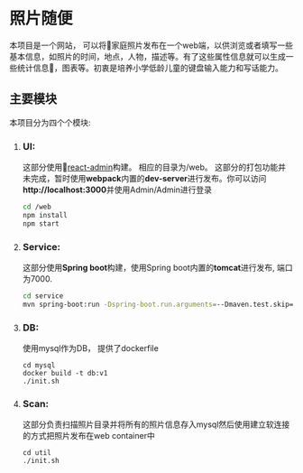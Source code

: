 # 照片随便

本项目是一个网站， 可以将家庭照片发布在一个web端，以供浏览或者填写一些基本信息，如照片的时间，地点，人物，描述等。有了这些属性信息就可以生成一些统计信息，图表等。初衷是培养小学低龄儿童的键盘输入能力和写话能力。

## 主要模块
本项目分为四个个模块:

1. ### UI:
    这部分使用[react-admin](https://github.com/marmelab/react-admin)构建。 相应的目录为/web。 这部分的打包功能并未完成，暂时使用**webpack**内置的**dev-server**进行发布。你可以访问**http://localhost:3000**并使用Admin/Admin进行登录
    ```sh
    cd /web
    npm install
    npm start
    ```


2. ### Service: 
    这部分使用**Spring boot**构建，使用Spring boot内置的**tomcat**进行发布, 端口为7000.

    ```sh
    cd service 
    mvn spring-boot:run -Dspring-boot.run.arguments=--Dmaven.test.skip=true
    ```

3. ### DB:
    使用mysql作为DB， 提供了dockerfile
    ```
    cd mysql
    docker build -t db:v1
    ./init.sh
    ```

4. ### Scan: 
    这部分负责扫描照片目录并将所有的照片信息存入mysql然后使用建立软连接的方式把照片发布在web container中
    ```
    cd util
    ./init.sh
    ```


